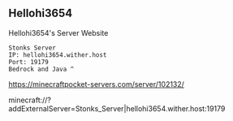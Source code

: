 ## Hellohi3654
Hellohi3654's Server Website

	Stonks Server
	IP: hellohi3654.wither.host
	Port: 19179
	Bedrock and Java ^

https://minecraftpocket-servers.com/server/102132/

minecraft://?addExternalServer=Stonks_Server|hellohi3654.wither.host:19179

